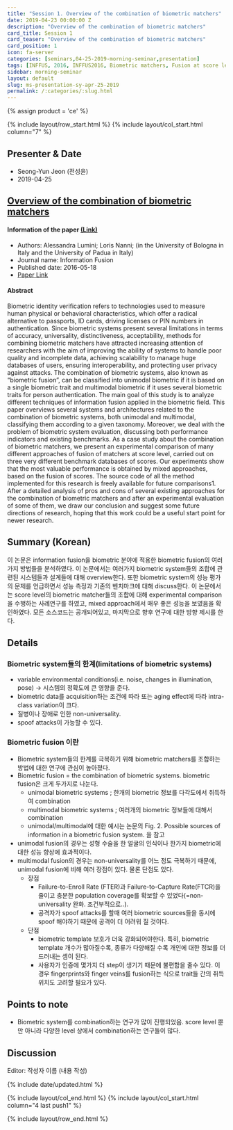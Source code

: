 ```yaml
---
title: "Session 1. Overview of the combination of biometric matchers"
date: 2019-04-23 00:00:00 Z
description: "Overview of the combination of biometric matchers"
card_title: Session 1
card_teaser: "Overview of the combination of biometric matchers"
card_position: 1
icon: fa-server
categories: [seminars,04-25-2019-morning-seminar,presentation]
tags: [INFFUS, 2016, INFFUS2016, Biometric matchers, Fusion at score level, Unimodal biometrics, Multimodal biometrics]
sidebar: morning-seminar
layout: default
slug: ms-presentation-sy-apr-25-2019
permalink: /:categories/:slug.html
---
```


{% assign product = 'ce' %}

{% include layout/row_start.html %}
{% include layout/col_start.html column="7" %}

## Presenter & Date
+ Seong-Yun Jeon (전성윤)
+ 2019-04-25

## [Overview of the combination of biometric matchers](https://inhaucs.github.io/seminars/04-25-2019-morning-seminar/presentation/ms-presentation-sy-apr-25-2019.html)

#### Information of the paper [(Link)](https://www.sciencedirect.com/science/article/pii/S1566253516300446?via%3Dihub)
+ Authors: Alessandra Lumini; Loris Nanni; (in the University of Bologna in Italy and the University of Padua in Italy)
+ Journal name: Information Fusion
+ Published date: 2016-05-18
+ [Paper Link](https://www.sciencedirect.com/science/article/pii/S1566253516300446?via%3Dihub)

#### Abstract
Biometric identity verification refers to technologies used to measure human physical or behavioral characteristics, which offer a radical alternative to passports, ID cards, driving licenses or PIN numbers in authentication. Since biometric systems present several limitations in terms of accuracy, universality, distinctiveness, acceptability, methods for combining biometric matchers have attracted increasing attention of researchers with the aim of improving the ability of systems to handle poor quality and incomplete data, achieving scalability to manage huge databases of users, ensuring interoperability, and protecting user privacy against attacks. The combination of biometric systems, also known as “biometric fusion”, can be classified into unimodal biometric if it is based on a single biometric trait and multimodal biometric if it uses several biometric traits for person authentication.
The main goal of this study is to analyze different techniques of information fusion applied in the biometric field. This paper overviews several systems and architectures related to the combination of biometric systems, both unimodal and multimodal, classifying them according to a given taxonomy. Moreover, we deal with the problem of biometric system evaluation, discussing both performance indicators and existing benchmarks.
As a case study about the combination of biometric matchers, we present an experimental comparison of many different approaches of fusion of matchers at score level, carried out on three very different benchmark databases of scores. Our experiments show that the most valuable performance is obtained by mixed approaches, based on the fusion of scores. The source code of all the method implemented for this research is freely available for future comparisons1.
After a detailed analysis of pros and cons of several existing approaches for the combination of biometric matchers and after an experimental evaluation of some of them, we draw our conclusion and suggest some future directions of research, hoping that this work could be a useful start point for newer research.

## Summary (Korean)
이 논문은 information fusion을 biometric 분야에 적용한 biometric fusion의 여러가지 방법들을 분석하였다. 이 논문에서는 여러가지 biometric system들의 조합에 관련된 시스템들과 설계들에 대해 overview한다. 또한 biometric system의 성능 평가의 문제를 언급하면서 성능 측정과 기존의 벤치마크에 대해 discuss한다.
이 논문에서는 score level의 biometric matcher들의 조합에 대해 experimental comparison을 수행하는 사례연구를 하였고, mixed approach에서 매우 좋은 성능을 보였음을 확인하였다. 모든 소스코드는 공개되어있고, 마지막으로 향후 연구에 대한 방향 제시를 한다.

## Details

### Biometric system들의 한계(limitations of biometric systems)
* variable environmental conditions(i.e. noise, changes in illumination, pose) -> 시스템의 정확도에 큰 영향을 준다.
* biometric data를 acquisition하는 조건에 따라 또는 aging effect에 따라 intra-class variation이 크다.
* 질병이나 장애로 인한 non-universality.
* spoof attacks이 가능할 수 있다.  

### Biometric fusion 이란
* Biometric system들의 한계를 극복하기 위해 biometric matchers를 조합하는 방법에 대한 연구에 관심이 높아졌다.
* Biometric fusion = the combination of biometric systems. biometric fusion은 크게 두가지로 나눈다.
  * unimodal biometric systems ; 한개의 biometric 정보를 다각도에서 취득하여 combination
  * multimodal biometric systems ; 여러개의 biometric 정보들에 대해서 combination
  * unimodal/multimodal에 대한 예시는 논문의 Fig. 2. Possible sources of information in a biometric fusion system. 을 참고
* unimodal fusion의 경우는 성형 수술을 한 얼굴의 인식이나 한가지 biometric에 대한 성능 향상에 효과적이다. 
* multimodal fusion의 경우는 non-universality를 어느 정도 극복하기 때문에, unimodal fusion에 비해 여러 장점이 있다. 물론 단점도 있다.
  * 장점
    * Failure-to-Enroll Rate (FTER)과 Failure-to-Capture Rate(FTCR)을 줄이고 충분한 population coverage를 확보할 수 있었다(=non-universality 완화. 조건부적으로..).
    * 공격자가 spoof attacks를 할때 여러 biometric sources들을 동시에 spoof 해야하기 때문에 공격이 더 어려워 질 것이다.
  * 단점
    * biometric template 보호가 더욱 강화되어야한다. 특히, biometric template 개수가 많아질수록, 종류가 다양해질 수록 개인에 대한 정보를 더 드러내는 셈이 된다.
    * 사용자가 인증에 몇가지 더 step이 생기기 때문에 불편함을 줄수 있다. 이 경우 fingerprints와 finger veins를 fusion하는 식으로 trait들 간의 취득 위치도 고려할 필요가 있다.

## Points to note
* Biometric system를 combination하는 연구가 많이 진행되었음. score level 뿐만 아니라 다양한 level 상에서 combination하는 연구들이 많다.

## Discussion
Editor: 작성자 이름
(내용 작성)


{% include date/updated.html %}

{% include layout/col_end.html %}
{% include layout/col_start.html column="4 last push1" %}

{% include layout/row_end.html %}
